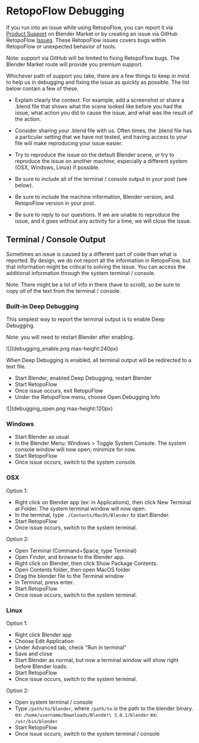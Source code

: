 # RetopoFlow Debugging

If you run into an issue while using RetopoFlow, you can report it via [Product Support](https://blendermarket.com/products/retopoflow) on Blender Market or by creating an issue via GitHub RetopoFlow [Issues](https://github.com/CGCookie/retopoflow/issues/new/choose).
These RetopoFlow issues covers bugs within RetopoFlow or unexpected behavior of tools.

Note: support via GitHub will be limited to fixing RetopoFlow bugs.
The Blender Market route will provide you premium support.

Whichever path of support you take, there are a few things to keep in mind to help us in debugging and fixing the issue as quickly as possible.
The list below contain a few of these.

- Explain clearly the context.  For example, add a screenshot or share a .blend file that shows what the scene looked like before you had the issue, what action you did to cause the issue, and what was the result of the action.

- Consider sharing your .blend file with us.  Often times, the .blend file has a particular setting that we have not tested, and having access to your file will make reproducing your issue easier.

- Try to reproduce the issue on the default Blender scene, or try to reproduce the issue on another machine, especially a different system (OSX, Windows, Linux) if possible.

- Be sure to include all of the terminal / console output in your post (see below).

- Be sure to include the machine information, Blender version, and RetopoFlow version in your post.

- Be sure to reply to our questions.  If we are unable to reproduce the issue, and it goes without any activity for a time, we will close the issue.


## Terminal / Console Output

Sometimes an issue is caused by a different part of code than what is reported.
By design, we do not report all the information in RetopoFlow, but that information might be critical to solving the issue.
You can access the additional information through the system terminal / console.

Note: There might be a lot of info in there (have to scroll), so be sure to copy _all_ of the text from the terminal / console.


### Built-in Deep Debugging

This simplest way to report the terminal output is to enable Deep Debugging.

Note: you will need to restart Blender after enabling.

![](debugging_enable.png max-height:240px)


When Deep Debugging is enabled, all terminal output will be redirected to a text file.

- Start Blender, enabled Deep Debugging, restart Blender
- Start RetopoFlow
- Once issue occurs, exit RetopoFlow
- Under the RetopoFlow menu, choose Open Debugging Info

![](debugging_open.png max-height:120px)


### Windows

- Start Blender as usual
- In the Blender Menu: Windows > Toggle System Console.  The system console window will now open; minimize for now.
- Start RetopoFlow
- Once issue occurs, switch to the system console.

### OSX

Option 1:

- Right click on Blender app (ex: in Applications), then click New Terminal at Folder.  The system terminal window will now open.
- In the terminal, type `./Contents/MacOS/Blender` to start Blender.
- Start RetopoFlow
- Once issue occurs, switch to the system terminal.

Option 2:

- Open Terminal (Command+Space, type Terminal)
- Open Finder, and browse to the Blender app.
- Right click on Blender, then click Show Package Contents.
- Open Contents folder, then open MacOS folder
- Drag the blender file to the Terminal window
- In Terminal, press enter.
- Start RetopoFlow
- Once issue occurs, switch to the system terminal.

### Linux

Option 1:

- Right click Blender app
- Choose Edit Application
- Under Advanced tab, check "Run in terminal"
- Save and close
- Start Blender as normal, but now a terminal window will show right before Blender loads.
- Start RetopoFlow
- Once issue occurs, switch to the system terminal.

Option 2:

- Open system terminal / console
- Type `/path/to/blender`, where `/path/to` is the path to the blender binary.
  ex: `/home/username/Downloads/Blender\ 3.0.1/blender`
  ex: `/usr/bin/blender`
- Start RetopoFlow
- Once issue occurs, switch to the system terminal / console
